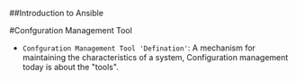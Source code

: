 ##Introduction to Ansible

#Confguration Management Tool 
- `Confguration Management Tool 'Defination'`: A mechanism for maintaining the characteristics of a system, Configuration management today is about the "tools".